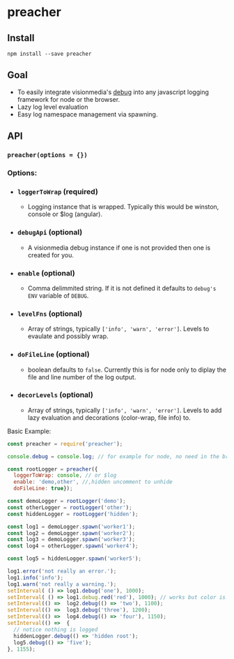 # preacher
<!-- [![NPM version][npm-image]][npm-url] [![build status][travis-image]][travis-url] -->

## Install
`npm install --save preacher`

## Goal

- To easily integrate visionmedia's [debug](https://github.com/visionmedia/debug) into any javascript logging framework for node or the browser.
- Lazy log level evaluation
- Easy log namespace management via spawning.

## API

### `preacher(options = {})`

### Options:

- ### `loggerToWrap` (required)
  - Logging instance that is wrapped. Typically this would be winston, console or $log (angular).
- ### `debugApi` (optional)
  - A visionmedia debug instance if one is not provided then one is created for you.
- ### `enable` (optional)
  - Comma delimmited string. If it is not defined it defaults to `debug's` `ENV` variable of `DEBUG`.
- ### `levelFns` (optional)
  - Array of strings, typically `['info', 'warn', 'error']`. Levels to evaulate and possibly wrap.
- ### `doFileLine` (optional)
  - boolean defaults to `false`. Currently this is for node only to diplay the file and line number of the log output.
- ### `decorLevels` (optional)
  - Array of strings, typically `['info', 'warn', 'error']`. Levels to add lazy evaluation and decorations (color-wrap, file info) to.

Basic Example:
```js
const preacher = require('preacher');

console.debug = console.log; // for example for node, no need in the browser

const rootLogger = preacher({
  loggerToWrap: console, // or $log
  enable: 'demo,other', //,hidden uncomment to unhide
  doFileLine: true});

const demoLogger = rootLogger('demo');
const otherLogger = rootLogger('other');
const hiddenLogger = rootLogger('hidden');

const log1 = demoLogger.spawn('worker1');
const log2 = demoLogger.spawn('worker2');
const log3 = demoLogger.spawn('worker3');
const log4 = otherLogger.spawn('worker4');

const log5 = hiddenLogger.spawn('worker5');

log1.error('not really an error.');
log1.info('info');
log1.warn('not really a warning.');
setInterval( () => log1.debug('one'), 1000);
setInterval( () => log1.debug.red('red'), 1000); // works but color is only for node
setInterval(() =>  log2.debug(() => 'two'), 1100);
setInterval(() =>  log3.debug('three'), 1200);
setInterval(() =>  log4.debug(() => 'four'), 1150);
setInterval(() =>  {
  // notice nothing is logged
  hiddenLogger.debug(() => 'hidden root');
  log5.debug(() => 'five');
}, 1155);
```

[npm-image]: https://img.shields.io/npm/v/preacher.svg
[npm-url]: https://www.npmjs.com/package/preacher
[travis-image]: https://img.shields.io/travis/nmccready/preacher.svg
[travis-url]: https://travis-ci.org/nmccready/preacher
